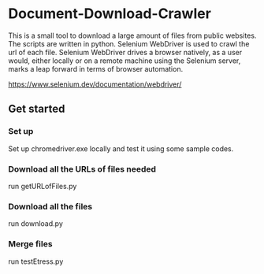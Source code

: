 # Document-Download-Crawler
This is a small tool to download a large amount of files from public websites.
The scripts are written in python.
Selenium WebDriver is used to crawl the url of each file.
Selenium WebDriver drives a browser natively, as a user would, either locally or on a remote machine using the Selenium server, marks a leap forward in terms of browser automation.

https://www.selenium.dev/documentation/webdriver/
## Get started
### Set up
Set up chromedriver.exe locally and test it using some sample codes.
### Download all the URLs of files needed
run getURLofFiles.py
### Download all the files 
run download.py
### Merge files
run testEtress.py
